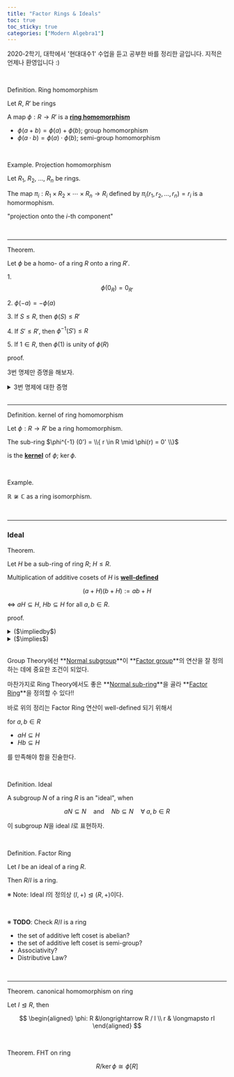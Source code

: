 ```yaml
---
title: "Factor Rings & Ideals"
toc: true
toc_sticky: true
categories: ["Modern Algebra1"]
---
```



2020-2학기, 대학에서 '현대대수1' 수업을 듣고 공부한 바를 정리한 글입니다. 지적은 언제나 환영입니다 :)

<br>


<span class="statement-title">Definition.</span> Ring homomorphism<br>

<div class="statement" markdown="1">

Let $R$, $R'$ be rings

A map $\phi: R \longrightarrow R'$ is a **<u>ring homomorphism</u>**

- $\phi(a+b) = \phi(a) + \phi(b)$; group homomorphism
- $\phi(a \cdot b) = \phi(a) \cdot \phi(b)$; semi-group homomorphism

</div>

<br>

<span class="statement-title">Example.</span> Projection homomorphism<br>

Let $R_1$, $R_2$, ..., $R_n$ be rings.

The map $\pi_i: R_1 \times R_2 \times \cdots \times R_n \longrightarrow R_i$ defined by $\pi_i (r_1, r_2, \dots, r_n) = r_i$ is a homormophism.

"projection onto the $i$-th component"

<br>
<hr>

<span class="statement-title">Theorem.</span><br>

<div class="statement" markdown="1">

Let $\phi$ be a homo- of a ring $R$ onto a ring $R'$.

1\. $$\phi(0_{R}) = 0_{R'}$$

2\. $\phi(-a) = -\phi(a)$

3\. If $S \le R$, then $\phi(S) \le R'$

4\. If $S' \le R'$, then $\phi^{-1} (S') \le R$

5\. If $1 \in R$, then $\phi(1)$ is unity of $\phi(R)$

</div>

<span class="statement-title">proof.</span><br>

<div class="math-statement" markdown="1">

3번 명제만 증명을 해보자.

<details markdown="1">
<summary>3번 명제에 대한 증명</summary>

(1) Closure

For $\phi(x), \phi(y) \in \phi(R)$,

$\phi(x) + \phi(y) = \phi(x+y)$

$\phi(x)\cdot\phi(y) = \phi(x \cdot y)$

\* comment: 처음에 $x, y \in \phi(R)$로 시작해서 증명을 복잡하게 생각했다. $\phi$와 함께 바로 원소 $\phi(x), \phi(y)$를 잡으면 정말 쉽게 증명할 수 있는 명제다!

</details>


</div>

<br>
<hr>

<span class="statement-title">Definition.</span> kernel of ring homomorphism<br>

<div class="statement" markdown="1">

Let $\phi: R \longrightarrow R'$ be a ring homomorphism.

The sub-ring $\phi^{-1} (0') = \\{ r \in R \mid \phi(r) = 0' \\}$

is the **<u>kernel</u>** of $\phi$; $\ker \phi$.

</div>

<br>

<span class="statement-title">Example.</span><br>

$\mathbb{R} \not\cong \mathbb{C}$ as a ring isomorphism.

<br>
<hr>

### Ideal

<span class="statement-title">Theorem.</span><br>

<div class="statement" markdown="1">

Let $H$ be a sub-ring of ring $R$; $H \le R$.

Multiplication of additive cosets of $H$ is **<u>well-defined</u>**

$$
(a + H)(b + H) := ab + H
$$

$\iff$ $aH \subseteq H$, $Hb \subseteq H$ for all $a, b \in R$.

</div>

<span class="statement-title">proof.</span><br>

<details>
<summary>($\impliedby$)</summary>

<div class="math-statement" markdown="1">

($\impliedby$) Supp. $ah, hb \in H$ for all $a, b \in R$ and all $h \in H$.

Let $h_1, h_2 \in H$ so that $a + h_1$, $b + h_2$ are **representatives** of cost $a+H$, $b+H$ containing $a$ and $b$.

Then,

$$
(a+h_1)(b+h_2) = ab + ah_2 + h_1 b + h_1 h_2
$$

처음 가정에 의해 $ah_2, h_1 b, h_1 h_2 \in H$이므로 $(a+h_1)(b+h_2) \in (ab + H)$이다. $\blacksquare$

</div>

</details>

<details>
<summary>($\implies$)</summary>

<div class="math-statement" markdown="1">

($\implies$) Supp. multiplication of cosets is well-defined.

Let $a \in R$, and consider coset product $(a+H)(0 + H)$.

Then,

$$
\begin{aligned}
    (a + H)(0 + H) &= a0 + aH + H0 + HH \\
                   &= 0 + aH + 0 + H \\
                   &= aH + H \\
                   &= a0 + H  = H \quad (\textrm{by definition of operation})
\end{aligned}
$$

위의 식에서 $aH$는 $H$의 원소가 되어야 한다.

따라서 $aH \subseteq H$가 된다!

마찬가지로 반대로 $H(b+H)$를 진행하면 $Hb \subseteq H$를 확인할 수 있다.

$\blacksquare$

</div>

</details>

<br>

Group Theory에선 **<u>Normal subgroup</u>**이 **<u>Factor group</u>**의 연산을 잘 정의하는 데에 중요한 조건이 되었다.

마찬가지로 Ring Theory에서도 좋은 **<u>Normal sub-ring</u>**을 골라 **<u>Factor Ring</u>**을 정의할 수 있다!!

바로 위의 정리는 Factor Ring 연산이 well-defined 되기 위해서

for $a, b \in R$

- $aH \subseteq H$
- $Hb \subseteq H$

를 만족해야 함을 진술한다.

<br>

<span class="statement-title">Definition.</span> Ideal<br>

<div class="statement" markdown="1">

A subgroup $N$ of a ring $R$ is an "ideal", when

$$
aN \subseteq N \quad \textrm{and} \quad Nb \subseteq N \quad \forall \; a, b \in R
$$

이 subgroup $N$을 ideal $I$로 표현하자.

</div>

<br>

<span class="statement-title">Definition.</span> Factor Ring<br>

<div class="statement" markdown="1">

Let $I$ be an ideal of a ring $R$.

Then $R/I$ is a ring.

※ Note: Ideal $I$의 정의상 $(I, +) \trianglelefteq (R, +)$이다.

</div>

<br>

※ **TODO**: Check $R/I$ is a ring

- the set of additive left coset is abelian?
- the set of additive left coset is semi-group?
- Associativity?
- Distributive Law?

<br>
<hr>

<span class="statement-title">Theorem.</span> canonical homomorphism on ring<br>

Let $I \trianglelefteq R$, then

$$
\begin{aligned}
    \phi: R &\longrightarrow R / I \\
            r & \longmapsto rI
\end{aligned}
$$

<br>

<span class="statement-title">Theorem.</span> FHT on ring<br>

$$
R / {\ker \phi} \cong \phi[R]
$$



